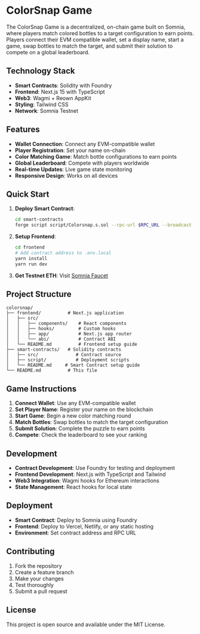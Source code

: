 # ColorSnap Game

The ColorSnap Game is a decentralized, on-chain game built on Somnia, where players match colored bottles to a target configuration to earn points. Players connect their EVM compatible wallet, set a display name, start a game, swap bottles to match the target, and submit their solution to compete on a global leaderboard.

## Technology Stack

- **Smart Contracts**: Solidity with Foundry
- **Frontend**: Next.js 15 with TypeScript
- **Web3**: Wagmi + Reown AppKit
- **Styling**: Tailwind CSS
- **Network**: Somnia Testnet

## Features

- **Wallet Connection**: Connect any EVM-compatible wallet
- **Player Registration**: Set your name on-chain
- **Color Matching Game**: Match bottle configurations to earn points
- **Global Leaderboard**: Compete with players worldwide
- **Real-time Updates**: Live game state monitoring
- **Responsive Design**: Works on all devices

## Quick Start

1. **Deploy Smart Contract**:
   ```bash
   cd smart-contracts
   forge script script/Colorsnap.s.sol --rpc-url $RPC_URL --broadcast
   ```

2. **Setup Frontend**:
   ```bash
   cd frontend
   # Add contract address to .env.local
   yarn install
   yarn run dev
   ```

3. **Get Testnet ETH**: Visit [Somnia Faucet](https://docs.somnia.network/get-started/request-stt-tokens-and-try-sending-tokens-to-a-random-address)

## Project Structure

```
colorsnap/
├── frontend/          # Next.js application
│   ├── src/
│   │   ├── components/    # React components
│   │   ├── hooks/         # Custom hooks
│   │   ├── app/           # Next.js app router
│   │   └── abi/           # Contract ABI
│   └── README.md          # Frontend setup guide
├── smart-contracts/   # Solidity contracts
│   ├── src/              # Contract source
│   ├── script/           # Deployment scripts
│   └── README.md     # Smart Contract setup guide
└── README.md          # This file
```

## Game Instructions

1. **Connect Wallet**: Use any EVM-compatible wallet
2. **Set Player Name**: Register your name on the blockchain
3. **Start Game**: Begin a new color matching round
4. **Match Bottles**: Swap bottles to match the target configuration
5. **Submit Solution**: Complete the puzzle to earn points
6. **Compete**: Check the leaderboard to see your ranking

## Development

- **Contract Development**: Use Foundry for testing and deployment
- **Frontend Development**: Next.js with TypeScript and Tailwind
- **Web3 Integration**: Wagmi hooks for Ethereum interactions
- **State Management**: React hooks for local state

## Deployment

- **Smart Contract**: Deploy to Somnia using Foundry
- **Frontend**: Deploy to Vercel, Netlify, or any static hosting
- **Environment**: Set contract address and RPC URL

## Contributing

1. Fork the repository
2. Create a feature branch
3. Make your changes
4. Test thoroughly
5. Submit a pull request

## License

This project is open source and available under the MIT License.

